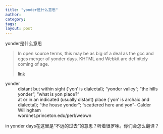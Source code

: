 ```yaml
---
title: "yonder是什么意思"
author:
category: 
tags: 
layout: post
---
```

yonder是什么意思

<blockquote>

In open source terms, this may be as big of a deal as the gcc and egcs merger of yonder days. KHTML and Webkit are definitely coming of age.

<a href="http://slashdot.org/article.pl?sid=07/07/23/1953217&from=rss">link</a>

</blockquote>

<dl>

<dt>yonder</dt>

<dd>distant but within sight (`yon’ is dialectal); “yonder valley”; “the hills yonder”; “what is yon place?”</dd>

<dd>at or in an indicated (usually distant) place (`yon’ is archaic and dialectal); “the house yonder”; “scattered here and yon”- Calder Willingham</dd>

<dd>wordnet.princeton.edu/perl/webwn</dd>

</dl>

in yonder days在这里是“不远的过去”的意思？听着很罗嗦。你们会怎么翻译？

